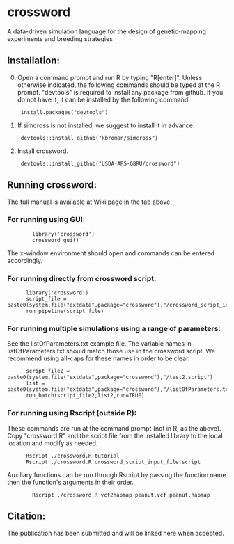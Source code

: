 # crossword
A data-driven simulation language for the design of genetic-mapping experiments and breeding strategies

## Installation:
0. Open a command prompt and run R by typing "R[enter]".  Unless otherwise indicated, the following commands should be typed at the R prompt. "devtools" is required to install any package from github. If you do not have it, it can be installed by the following command:

        install.packages("devtools")

1. If simcross is not installed, we suggest to install it in advance.  
    
        devtools::install_github("kbroman/simcross")

2. Install crossword.         
    
        devtools::install_github("USDA-ARS-GBRU/crossword")

## Running crossword:

The full manual is available at Wiki page in the tab above.

### For running using GUI:
            
            library('crossword')
            crossword_gui()
           
The x-window environment should open and commands can be entered accordingly.

### For running directly from crossword script:
  
          library('crossword')
          script_file = paste0(system.file("extdata",package="crossword"),"/crossword_script_input_file.script")
          run_pipeline(script_file)

### For running multiple simulations using a range of parameters:

See the listOfParameters.txt example file.  The variable names in listOfParameters.txt should match those use in the crossword script.  We recommend using all-caps for these names in order to be clear.

          script_file2 = paste0(system.file("extdata",package="crossword"),"/test2.script")
          list = paste0(system.file("extdata",package="crossword"),"/listOfParameters.txt")
          run_batch(script_file2,list2,run=TRUE)

### For running using Rscript (outside R):

These commands are run at the command prompt (not in R, as the above).  Copy "crossword.R" and the script file from the installed library to the local location and modify as needed.
          
          Rscript ./crossword.R tutorial
          Rscript ./crossword.R crossword_script_input_file.script

Auxiliary functions can be run through Rscript by passing the function name then the function's arguments in their order.
            
            Rscript ./crossword.R vcf2hapmap peanut.vcf peanut.hapmap

## Citation: 
The publication has been submitted and will be linked here when accepted.
